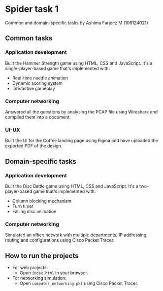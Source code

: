 # Spider task 1
Common and domain-specific tasks by Ashima Farjeez M (106124021)
## Common tasks
### Application development
Built the Hammer Strength game using HTML, CSS and JavaScript. It's a single-player-based game that's implemented with:
* Real-time needle animation
* Dynamic scoring system
* Interactive gameplay
### Computer networking
Answered all the questions by analysing the PCAP file using Wireshark and compiled them into a document.
### UI-UX
Built the UI for the Coffee landing page using Figma and have uploaded the exported PDF of the design.
## Domain-specific tasks
### Application development
Built the Disc Battle game using HTML, CSS and JavaScript. It's a two-player-based game that's implemented with:
* Column blocking mechanism
* Turn timer
* Falling disc animation
### Computer networking
Simulated an office network with multiple departments, IP addressing, routing and configurations using Cisco Packet Tracer.
## How to run the projects
- For web projects:
  - Open `index.html` in your browser.
- For networking simulation:
  - Open `computer_networking.pkt` using Cisco Packet Tracer.
